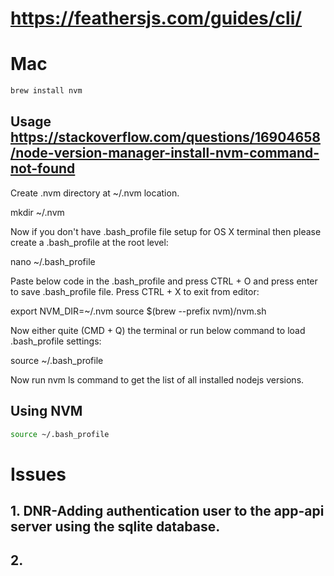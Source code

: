 # https://feathersjs.com/guides/cli/

# Mac

```bash
brew install nvm
```

## Usage https://stackoverflow.com/questions/16904658/node-version-manager-install-nvm-command-not-found

Create .nvm directory at ~/.nvm location.

mkdir ~/.nvm

Now if you don't have .bash_profile file setup for OS X terminal then please create a .bash_profile at the root level:

nano ~/.bash_profile

Paste below code in the .bash_profile and press CTRL + O and press enter to save .bash_profile file. Press CTRL + X to exit from editor:

export NVM_DIR=~/.nvm
source $(brew --prefix nvm)/nvm.sh

Now either quite (CMD + Q) the terminal or run below command to load .bash_profile settings:

source ~/.bash_profile

Now run nvm ls command to get the list of all installed nodejs versions.

## Using NVM

```bash
source ~/.bash_profile
```

# Issues

## 1. DNR-Adding authentication user to the app-api server using the sqlite database.

## 2.
